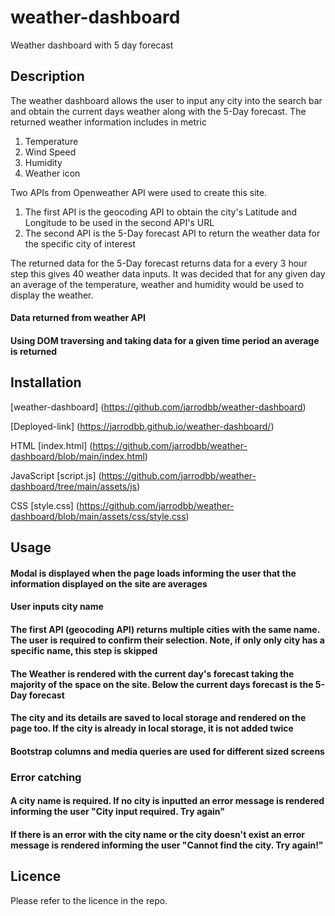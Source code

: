 # weather-dashboard

Weather dashboard with 5 day forecast

## Description

The weather dashboard allows the user to input any city into the search bar and obtain the current days weather along with the 5-Day forecast. The returned weather information includes in metric

1. Temperature
2. Wind Speed
3. Humidity
4. Weather icon

Two APIs from Openweather API were used to create this site.

1. The first API is the geocoding API to obtain the city's Latitude and Longitude to be used in the second API's URL
2. The second API is the 5-Day forecast API to return the weather data for the specific city of interest

The returned data for the 5-Day forecast returns data for a every 3 hour step this gives 40 weather data inputs. It was decided that for any given day an average of the temperature, weather and humidity would be used to display the weather.

#### Data returned from weather API

#### Using DOM traversing and taking data for a given time period an average is returned

## Installation

[weather-dashboard] (https://github.com/jarrodbb/weather-dashboard)

[Deployed-link] (https://jarrodbb.github.io/weather-dashboard/)

HTML
[index.html] (https://github.com/jarrodbb/weather-dashboard/blob/main/index.html)

JavaScript
[script.js] (https://github.com/jarrodbb/weather-dashboard/tree/main/assets/js)

CSS
[style.css] (https://github.com/jarrodbb/weather-dashboard/blob/main/assets/css/style.css)

## Usage

#### Modal is displayed when the page loads informing the user that the information displayed on the site are averages

#### User inputs city name

#### The first API (geocoding API) returns multiple cities with the same name. The user is required to confirm their selection. Note, if only only city has a specific name, this step is skipped

#### The Weather is rendered with the current day's forecast taking the majority of the space on the site. Below the current days forecast is the 5-Day forecast

#### The city and its details are saved to local storage and rendered on the page too. If the city is already in local storage, it is not added twice

#### Bootstrap columns and media queries are used for different sized screens

### Error catching

#### A city name is required. If no city is inputted an error message is rendered informing the user "City input required. Try again"

#### If there is an error with the city name or the city doesn't exist an error message is rendered informing the user "Cannot find the city. Try again!"

## Licence

Please refer to the licence in the repo.
